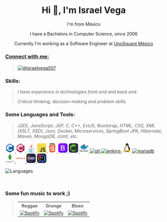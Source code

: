 <h1 align="center">Hi 👋, I'm Israel Vega</h1>
<p align="center">I'm from México</p>
<p align="center">I have a Bachelors in Computer Science, since 2006</p>
<p align="center">Currently I'm working as a Software Engineer at <a href="https://www.unosquare.com/?msclkid=812815d5bbb711ecbf6e796a4bf5b8f0">UnoSquare México</p>

<h3 align="left">Connect with me:</h3>
<blockquote>
	<p align="left">
		<a href="https://twitter.com/@israelvega007" target="blank">
			<img align="center" src="https://raw.githubusercontent.com/rahuldkjain/github-profile-readme-generator/master/src/images/icons/Social/twitter.svg" alt="@israelvega007" height="30" width="30" />
		</a>
	</p>
</blockquote>

<h3 align="left">Skills:</h3>

<blockquote>
	<p align="left"><i>I have experience in technologies front end and back end.</i></p>
	<p align="left"><i>Critical thinking, decision-making and problem skills.</i></p>
</blockquote>

<h3 align="left">Some Languages and Tools:</h3>

<blockquote>
	<p align="left"><i>J2EE, JavaScript,  JSP,  C, C++, ExtJS, Bootstrap, HTML, CSS,  XML (XSLT, XSD),  Json, Docker, Microservices, SpringBoot JPA, Hibernate, Maven, MongoDB, JUnit, etc.</i></p>
</blockquote>

<p align="left">
	<a href="https://www.cprogramming.com/" target="_blank" rel="noreferrer"> 
		<img src="https://raw.githubusercontent.com/devicons/devicon/master/icons/c/c-original.svg" alt="c" width="30" height="30"/> 
	</a> 
	<a href="https://www.w3schools.com/cpp/" target="_blank" rel="noreferrer"> 
		<img  src="https://raw.githubusercontent.com/devicons/devicon/master/icons/cplusplus/cplusplus-original.svg" alt="cplusplus" width="30" height="30"/>
	</a> 
	<a href="https://www.java.com" target="_blank" rel="noreferrer">
		<img src="https://raw.githubusercontent.com/devicons/devicon/master/icons/java/java-original.svg" alt="java" width="30" height="30"/>
	</a>
	<a href="https://developer.mozilla.org/en-US/docs/Web/JavaScript" target="_blank" rel="noreferrer">
		<img src="https://raw.githubusercontent.com/devicons/devicon/master/icons/javascript/javascript-original.svg" alt="javascript" width="30" height="30"/>
	</a>
	<a href="https://www.w3.org/html/" target="_blank" rel="noreferrer">
		<img  src="https://raw.githubusercontent.com/devicons/devicon/master/icons/html5/html5-original-wordmark.svg" alt="html5" width="30" height="30"/>
	</a>
	<a href="https://getbootstrap.com/" target="_blank" rel="noreferrer">
		<img  src="https://raw.githubusercontent.com/tandpfun/skill-icons/a50fa57465e82a1147fa512fb3d64cc5902df578/icons/Bootstrap.svg" alt="bootstrap" width="30" height="30"/>
	</a>
	<a href="https://spring.io/projects/spring-boot" target="_blank" rel="noreferrer">
		<img src="https://raw.githubusercontent.com/tandpfun/skill-icons/a50fa57465e82a1147fa512fb3d64cc5902df578/icons/Spring-Dark.svg" alt="springboot" width="30" height="30"/>
	</a> 
	<a href="https://www.docker.com/" target="_blank" rel="noreferrer">
		<img src="https://raw.githubusercontent.com/devicons/devicon/master/icons/docker/docker-original-wordmark.svg" alt="docker" width="30" height="30"/>
	</a> 
	<a href="https://git-scm.com/" target="_blank" rel="noreferrer">
		<img src="https://www.vectorlogo.zone/logos/git-scm/git-scm-icon.svg" alt="git" width="30" height="30"/>
	</a>
	<a href="https://www.jenkins.io" target="_blank" rel="noreferrer">
		<img src="https://www.vectorlogo.zone/logos/jenkins/jenkins-icon.svg" alt="jenkins" width="30" height="30"/>
	</a>
	<a href="https://www.linux.org/" target="_blank" rel="noreferrer">
		<img src="https://raw.githubusercontent.com/devicons/devicon/master/icons/linux/linux-original.svg" alt="linux" width="30" height="30"/>
	</a>
	<a  href="https://mariadb.org/" target="_blank" rel="noreferrer">
		<img src="https://www.vectorlogo.zone/logos/mariadb/mariadb-icon.svg" alt="mariadb" width="30" height="30"/>
	</a>
	<a href="https://www.mongodb.com/" target="_blank" rel="noreferrer">
	<img src="https://raw.githubusercontent.com/devicons/devicon/master/icons/mongodb/mongodb-original-wordmark.svg" alt="mongodb" width="30" height="30"/>
	</a>
	<a href="https://www.oracle.com/" target="_blank" rel="noreferrer">
		<img src="https://raw.githubusercontent.com/devicons/devicon/master/icons/oracle/oracle-original.svg" alt="oracle" width="30" height="30"/>
	</a>
	<a href="https://www.eclipse.org/" target="_blank" rel="noreferrer">
		<img src="https://raw.githubusercontent.com/tandpfun/skill-icons/a50fa57465e82a1147fa512fb3d64cc5902df578/icons/Eclipse-Dark.svg" alt="eclipse" width="30" height="30"/>
	</a>
	<a href="https://www.jetbrains.com/es-es/idea/" target="_blank" rel="noreferrer">
		<img src="https://raw.githubusercontent.com/tandpfun/skill-icons/a50fa57465e82a1147fa512fb3d64cc5902df578/icons/Idea-Dark.svg" alt="idea" width="30" height="30"/>
	</a>
	
</p>


![Languages](https://github-readme-stats.vercel.app/api/top-langs/?username=IsraelVega77&theme=blue-green)

<br>
<h3 align="left">Some fun music to work ;)</h3>
<blockquote>
<table>
  <tr>
    <th>Reggae</th>
    <th>Grunge</th>
    <th>Blues</th>
  </tr>
    <tr>
    <td><a href="https://open.spotify.com/playlist/0ZlQp28eIjlzHPau3aFxjR?si=5963ebd077ea42b2" target="_blank"><img src="https://img.shields.io/badge/Spotify-%231ED760.svg?&style=flat-square&logo=spotify&logoColor=white" alt="Spotify"></a></td>
    <td><a href="https://open.spotify.com/playlist/4QQ4sdcgEVVqH3PaMqLZlC?si=cdddbc5c2e5b4fdd" target="_blank"><img src="https://img.shields.io/badge/Spotify-%231ED760.svg?&style=flat-square&logo=spotify&logoColor=white" alt="Spotify"></a></td>
    <td><a href="https://open.spotify.com/playlist/5eC0BuB9j3g769b7sLKN5L?si=b86bd86c13cf4956" target="_blank"><img src="https://img.shields.io/badge/Spotify-%231ED760.svg?&style=flat-square&logo=spotify&logoColor=white" alt="Spotify"></a></td>
  </tr>
	
</blockquote>
